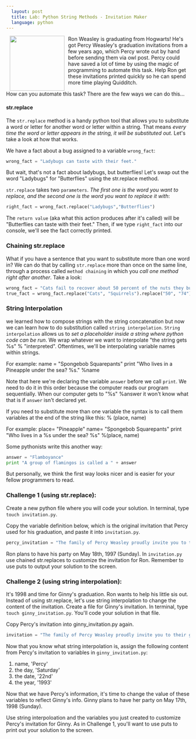 ```yaml
---
  layout: post
  title: Lab: Python String Methods - Invitation Maker
  language: python
---
```


<img src="https://s3.amazonaws.com/after-school-assets/weasley.jpg" width="150" align="left" hspace="10">
Ron Weasley is graduating from Hogwarts! He's got Percy Weasley's graduation invitations from a few years ago, which Percy wrote out by hand before sending them via owl post. Percy could have saved a lot of time by using the magic of programming to automate this task. Help Ron get these invitations printed quickly so he can spend more time playing Quidditch.

How can you automate this task? There are the few ways we can do this...

####  str.replace
The `str.replace` method is a handy python tool that allows you to substitute a word or letter for another word or letter within a string. That means *every time the word or letter appears in the string, it will be substituted out.* Let's take a look at how that works.

We have a fact about a bug assigned to a variable `wrong_fact`:

```python
wrong_fact = "Ladybugs can taste with their feet."
```
But wait, that's not a fact about ladybugs, but butterflies! Let's swap out the word "Ladybugs" for "Butterflies" using the str.replace method.

`str.replace` takes two `parameters`. *The first one is the word you want to replace, and the second one is the word you want to replace it with*:

```python
right_fact = wrong_fact.replace("Ladybugs","Butterflies")
```

The `return value` (aka what this action produces after it's called) will be "Butterflies can taste with their feet." Then, if we type `right_fact` into our console, we'll see the fact correctly printed.

###  Chaining str.replace

What if you have a sentence that you want to substitute more than one word in? We can do that by calling `str.replace` more than once on the same line, through a process called `method chaining` in which you *call one method right after another*. Take a look:

```python
wrong_fact = "Cats fail to recover about 50 percent of the nuts they bury."
true_fact = wrong_fact.replace("Cats", "Squirrels").replace("50", "74")

```
###  String Interpolation

we learned how to compose strings with the string concatenation but now we can learn how to do substitution called `string interpolation`. `String interpolation` allows us to *set a placeholder inside a string where python code can be run*. We wrap whatever we want to interpolate "the string gets %s" % "interpreted". Oftentimes, we'll be interpolating variable names within strings.

For example:
name = "Spongebob Squarepants"
print "Who lives in a Pineapple under the sea? %s." %name

Note that here we're declaring the variable `answer` before we call `print`. We need to do it in this order because the computer reads our program sequentially. When our computer gets to "%s" %answer it won't know what that is if `answer` isn't declared yet.

If you need to substitute more than one variable the syntax is to call them variables at the end of the string like this: % (place, name)

For example:
place= "Pineapple"
name= "Spongebob Squarepants"
print "Who lives in a %s under the sea? %s" %(place, name)

Some pythonists write this another way:

```python
answer = "Flamboyance"
print "A group of flamingos is called a " + answer
```
But personally, we think the first way looks nicer and is easier for your fellow programmers to read.

###  Challenge 1 (using str.replace):
Create a new python file where you will code your solution. In terminal, type `touch invitation.py`.

Copy the variable definition below, which is the original invitation that Percy used for his graduation, and paste it into `invitation.py`.

```python
percy_invitation = "The family of Percy Weasley proudly invite you to their graduation commencement on Saturday the 22nd of May 1993. Festivities will be held at The Burrow. See you then!"
```

Ron plans to have his party on May 18th, 1997 (Sunday). In `invitation.py` use chained str.replaces to customize the invitation for Ron. Remember to use puts to output your solution to the screen.

###  Challenge 2 (using string interpolation):
It's 1998 and time for Ginny's graduation. Ron wants to help his little sis out. Instead of using str.replace, let's use string interpolation to change the content of the invitation. Create a file for Ginny's invitation. In terminal, type `touch ginny_invitation.py`. You'll code your solution in that file.

Copy Percy's invitation into ginny_invitation.py again.

```python
invitation = "The family of Percy Weasley proudly invite you to their graduation commencement on Saturday the 22nd of May 1993. Festivities will be held at The Burrow. See you then!"
```

Now that you know what string interpolation is, assign the following content from Percy's invitation to variables in `ginny_invitation.py`:

1. name, 'Percy'
2. the day, 'Saturday'
3. the date, '22nd'
4. the year, '1993'

Now that we have Percy's information, it's time to change the value of these variables to reflect Ginny's info. Ginny plans to have her party on May 17th, 1998 (Sunday).

Use string interpoloation and the variables you just created to customize Percy's invitation for Ginny. As in Challenge 1, you'll want to use puts to print out your solution to the screen.
